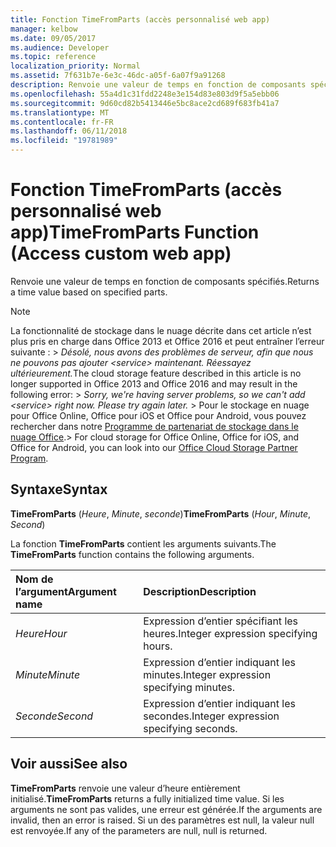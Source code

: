 ```yaml
---
title: Fonction TimeFromParts (accès personnalisé web app)
manager: kelbow
ms.date: 09/05/2017
ms.audience: Developer
ms.topic: reference
localization_priority: Normal
ms.assetid: 7f631b7e-6e3c-46dc-a05f-6a07f9a91268
description: Renvoie une valeur de temps en fonction de composants spécifiés.
ms.openlocfilehash: 55a4d1c31fdd2248e3e154d83e803d9f5a5ebb06
ms.sourcegitcommit: 9d60cd82b5413446e5bc8ace2cd689f683fb41a7
ms.translationtype: MT
ms.contentlocale: fr-FR
ms.lasthandoff: 06/11/2018
ms.locfileid: "19781989"
---
```

# <a name="timefromparts-function-access-custom-web-app"></a><span data-ttu-id="08068-103">Fonction TimeFromParts (accès personnalisé web app)</span><span class="sxs-lookup"><span data-stu-id="08068-103">TimeFromParts Function (Access custom web app)</span></span>

<span data-ttu-id="08068-104">Renvoie une valeur de temps en fonction de composants spécifiés.</span><span class="sxs-lookup"><span data-stu-id="08068-104">Returns a time value based on specified parts.</span></span>
  
> [!NOTE]
> <span data-ttu-id="08068-105">La fonctionnalité de stockage dans le nuage décrite dans cet article n’est plus pris en charge dans Office 2013 et Office 2016 et peut entraîner l’erreur suivante : > *Désolé, nous avons des problèmes de serveur, afin que nous ne pouvons pas ajouter \<service\> maintenant. Réessayez ultérieurement.*</span><span class="sxs-lookup"><span data-stu-id="08068-105">The cloud storage feature described in this article is no longer supported in Office 2013 and Office 2016 and may result in the following error: >  *Sorry, we're having server problems, so we can't add \<service\> right now. Please try again later.*</span></span> <span data-ttu-id="08068-106">> Pour le stockage en nuage pour Office Online, Office pour iOS et Office pour Android, vous pouvez rechercher dans notre [Programme de partenariat de stockage dans le nuage Office](https://dev.office.com/programs/officecloudstorage).</span><span class="sxs-lookup"><span data-stu-id="08068-106">> For cloud storage for Office Online, Office for iOS, and Office for Android, you can look into our [Office Cloud Storage Partner Program](https://dev.office.com/programs/officecloudstorage).</span></span> 
  
## <a name="syntax"></a><span data-ttu-id="08068-107">Syntaxe</span><span class="sxs-lookup"><span data-stu-id="08068-107">Syntax</span></span>

 <span data-ttu-id="08068-108">**TimeFromParts** (*Heure*, *Minute*, *seconde*)</span><span class="sxs-lookup"><span data-stu-id="08068-108">**TimeFromParts** (*Hour*, *Minute*, *Second*)</span></span> 
  
<span data-ttu-id="08068-109">La fonction **TimeFromParts** contient les arguments suivants.</span><span class="sxs-lookup"><span data-stu-id="08068-109">The **TimeFromParts** function contains the following arguments.</span></span> 
  
|<span data-ttu-id="08068-110">**Nom de l’argument**</span><span class="sxs-lookup"><span data-stu-id="08068-110">**Argument name**</span></span>|<span data-ttu-id="08068-111">**Description**</span><span class="sxs-lookup"><span data-stu-id="08068-111">**Description**</span></span>|
|:-----|:-----|
| <span data-ttu-id="08068-112">*Heure*</span><span class="sxs-lookup"><span data-stu-id="08068-112">*Hour*</span></span>  <br/> |<span data-ttu-id="08068-113">Expression d’entier spécifiant les heures.</span><span class="sxs-lookup"><span data-stu-id="08068-113">Integer expression specifying hours.</span></span>  <br/> |
| <span data-ttu-id="08068-114">*Minute*</span><span class="sxs-lookup"><span data-stu-id="08068-114">*Minute*</span></span>  <br/> |<span data-ttu-id="08068-115">Expression d’entier indiquant les minutes.</span><span class="sxs-lookup"><span data-stu-id="08068-115">Integer expression specifying minutes.</span></span>  <br/> |
| <span data-ttu-id="08068-116">*Seconde*</span><span class="sxs-lookup"><span data-stu-id="08068-116">*Second*</span></span>  <br/> |<span data-ttu-id="08068-117">Expression d’entier indiquant les secondes.</span><span class="sxs-lookup"><span data-stu-id="08068-117">Integer expression specifying seconds.</span></span>  <br/> |
   
## <a name="see-also"></a><span data-ttu-id="08068-118">Voir aussi</span><span class="sxs-lookup"><span data-stu-id="08068-118">See also</span></span>

 <span data-ttu-id="08068-119">**TimeFromParts** renvoie une valeur d’heure entièrement initialisé.</span><span class="sxs-lookup"><span data-stu-id="08068-119">**TimeFromParts** returns a fully initialized time value.</span></span> <span data-ttu-id="08068-120">Si les arguments ne sont pas valides, une erreur est générée.</span><span class="sxs-lookup"><span data-stu-id="08068-120">If the arguments are invalid, then an error is raised.</span></span> <span data-ttu-id="08068-121">Si un des paramètres est null, la valeur null est renvoyée.</span><span class="sxs-lookup"><span data-stu-id="08068-121">If any of the parameters are null, null is returned.</span></span> 
  

